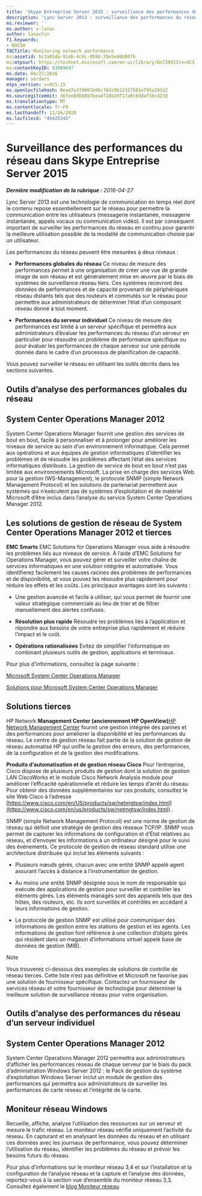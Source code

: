 ```yaml
---
title: 'Skype Entreprise Server 2015 : surveillance des performances du réseau'
description: 'Lync Server 2013 : surveillance des performances du réseau.'
ms.reviewer: ''
ms.author: v-lanac
author: lanachin
f1.keywords:
- NOCSH
TOCTitle: Monitoring network performance
ms:assetid: bc3a01da-91eb-4c0c-9598-35e5e46b00f6
ms:mtpsurl: https://technet.microsoft.com/en-us/library/Dn720923(v=OCS.15)
ms:contentKeyID: 63969647
ms.date: 04/27/2016
manager: serdars
mtps_version: v=OCS.15
ms.openlocfilehash: 0ead7e3f9001b06c783c9b22327581e795a20322
ms.sourcegitcommit: 36fee89bb887bea4f18b19f17a8c69daf5bc423d
ms.translationtype: MT
ms.contentlocale: fr-FR
ms.lasthandoff: 11/26/2020
ms.locfileid: "49425345"
---
```

# <a name="monitoring-network-performance-in-lync-server-2013"></a>Surveillance des performances du réseau dans Skype Entreprise Server 2015

<div data-xmlns="http://www.w3.org/1999/xhtml">

<div class="topic" data-xmlns="http://www.w3.org/1999/xhtml" data-msxsl="urn:schemas-microsoft-com:xslt" data-cs="https://msdn.microsoft.com/">

<div data-asp="https://msdn2.microsoft.com/asp">



</div>

<div id="mainSection">

<div id="mainBody">

<span> </span>

_**Dernière modification de la rubrique :** 2016-04-27_

Lync Server 2013 est une technologie de communication en temps réel dont le contenu repose essentiellement sur le réseau pour permettre la communication entre les utilisateurs (messagerie instantanée, messagerie instantanée, appels vocaux ou communication vidéo). Il est par conséquent important de surveiller les performances du réseau en continu pour garantir la meilleure utilisation possible de la modalité de communication choisie par un utilisateur.

Les performances du réseau peuvent être mesurées à deux niveaux :

  - **Performances globales du réseau**   Ce niveau de mesure des performances permet à une organisation de créer une vue de grande image de son réseau et est généralement mise en œuvre par le biais de systèmes de surveillance réseau tiers. Ces systèmes recevront des données de performances et de capacité provenant de périphériques réseau distants tels que des routeurs et commutés sur le réseau pour permettre aux administrateurs de déterminer l’état d’un composant réseau donné à tout moment.

  - **Performances du serveur individuel**   Ce niveau de mesure des performances est limité à un serveur spécifique et permettra aux administrateurs d’évaluer les performances du réseau d’un serveur en particulier pour résoudre un problème de performance spécifique ou pour évaluer les performances de chaque serveur sur une période donnée dans le cadre d’un processus de planification de capacité.

Vous pouvez surveiller le réseau en utilisant les outils décrits dans les sections suivantes.

<div>

## <a name="tools-for-overall-network-performance-monitoring"></a>Outils d’analyse des performances globales du réseau

<div>

## <a name="system-center-operations-manager-2012"></a>System Center Operations Manager 2012

System Center Operations Manager fournit une gestion des services de bout en bout, facile à personnaliser et à prolonger pour améliorer les niveaux de service au sein d’un environnement informatique. Cela permet aux opérations et aux équipes de gestion informatiques d’identifier les problèmes et de résoudre les problèmes affectant l’état des services informatiques distribués. La gestion de service de bout en bout n’est pas limitée aux environnements Microsoft. La prise en charge des services Web pour la gestion (WS-Management), le protocole SNMP (simple Network Management Protocol) et les solutions de partenariat permettent aux systèmes qui n’exécutent pas de systèmes d’exploitation et de matériel Microsoft d’être inclus dans l’analyse du service System Center Operations Manager 2012.

</div>

<div>

## <a name="system-center-operations-manager-2012-and-third-party-network-management-solutions"></a>Les solutions de gestion de réseau de System Center Operations Manager 2012 et tierces

**EMC Smarts**   EMC Solutions for Operations Manager vous aide à résoudre les problèmes liés aux niveaux de service. À l’aide d’EMC Solutions for Operations Manager, vous pouvez gérer et surveiller votre chaîne de services informatiques en une solution intégrée et automatisée. Vous identifierez facilement les causes racines des problèmes de performances et de disponibilité, et vous pouvez les résoudre plus rapidement pour réduire les effets et les coûts. Les principaux avantages sont les suivants :

  - Une gestion avancée et facile à utiliser, qui vous permet de fournir une valeur stratégique commerciale au lieu de trier et de filtrer manuellement des alertes confuses.

  - **Résolution plus rapide**   Résoudre les problèmes liés à l’application et répondre aux besoins de votre entreprise plus rapidement et réduire l’impact et le coût.

  - **Opérations rationalisées**   Evitez de simplifier l’informatique en combinant plusieurs outils de gestion, applications et terminaux.

Pour plus d’informations, consultez la page suivante :

[Microsoft System Center Operations Manager](https://go.microsoft.com/fwlink/p/?linkid=243651)

[Solutions pour Microsoft System Center Operations Manager](http://www.emc.com/collateral/software/data-sheet/h6135-server-manager-ds.pdf)

</div>

<div>

## <a name="third-party-solutions"></a>Solutions tierces

HP Network **Management Center (anciennement HP OpenView)**[HP Network Management Center](http://www8.hp.com/us/en/software-solutions/network-management/index.html?%26zn=bto%26cp=1-11-15-119_4000_100__) fournit une gestion intégrée des pannes et des performances pour améliorer la disponibilité et les performances du réseau.    Le centre de gestion réseau fait partie de la solution de gestion de réseau automatisé HP qui unifie la gestion des erreurs, des performances, de la configuration et de la gestion des modifications.

**Produits d’automatisation et de gestion réseau Cisco**   Pour l’entreprise, Cisco dispose de plusieurs produits de gestion dont la solution de gestion LAN CiscoWorks et le module Cisco Network Analysis module pour améliorer l’efficacité opérationnelle et réduire les temps d’arrêt du réseau. Pour obtenir des données supplémentaires sur ces produits, consultez le site Web Cisco à l’adresse [https://www.cisco.com/en/US/products/sw/netmgtsw/index.html](https://www.cisco.com/en/us/products/sw/netmgtsw/index.html) .

SNMP (simple Network Management Protocol) est une norme de gestion de réseau qui définit une stratégie de gestion des réseaux TCP/IP. SNMP vous permet de capturer les informations de configuration et d’État relatives au réseau, et d’envoyer les informations à un ordinateur désigné pour le suivi des événements. Ce protocole de gestion de réseau standard utilise une architecture distribuée qui inclut les éléments suivants :

  - Plusieurs nœuds gérés, chacun avec une entité SNMP appelé agent assurant l’accès à distance à l’instrumentation de gestion.

  - Au moins une entité SNMP désignée sous le nom de responsable qui exécute des applications de gestion pour surveiller et contrôler les éléments gérés. Les éléments managés sont des appareils tels que des hôtes, des routeurs, etc. Ils sont surveillés et contrôlés en accédant à leurs informations de gestion.

  - Le protocole de gestion SNMP est utilisé pour communiquer des informations de gestion entre les stations de gestion et les agents. Les informations de gestion font référence à une collection d’objets gérés qui résident dans un magasin d’informations virtuel appelé base de données de gestion (MIB).

<div>


> [!NOTE]  
> Vous trouverez ci-dessous des exemples de solutions de contrôle de réseau tierces. Cette liste n’est pas définitive et Microsoft ne favorise pas une solution de fournisseur spécifique. Contactez un fournisseur de services réseau et votre fournisseur de technologie pour déterminer la meilleure solution de surveillance réseau pour votre organisation.



</div>

</div>

</div>

<div>

## <a name="tools-for-monitoring-individual-server-network-performance"></a>Outils d’analyse des performances du réseau d’un serveur individuel

<div>

## <a name="system-center-operations-manager-2012"></a>System Center Operations Manager 2012

System Center Operations Manager 2012 permettra aux administrateurs d’afficher les performances réseau de chaque serveur par le biais du pack d’administration Windows Server 2012 : le Pack de gestion du système d’exploitation Windows Server inclut un module de gestion des performances qui permettra aux administrateurs de surveiller les performances de carte réseau et l’intégrité de la carte.

</div>

<div>

## <a name="windows-network-monitor"></a>Moniteur réseau Windows

Recueille, affiche, analyse l’utilisation des ressources sur un serveur et mesure le trafic réseau. Le moniteur réseau vérifie uniquement l’activité du réseau. En capturant et en analysant les données du réseau et en utilisant ces données avec les journaux de performance, vous pouvez déterminer l’utilisation du réseau, identifier les problèmes du réseau et prévoir les besoins futurs du réseau.

Pour plus d’informations sur le moniteur réseau 3,4 et sur l’installation et la configuration de l’analyse réseau et la capture et l’analyse des données, reportez-vous à la section vue d’ensemble du moniteur réseau 3,3. Consultez également le [blog Moniteur réseau](https://blogs.technet.com/b/netmon/).

</div>

</div>

</div>

<span> </span>

</div>

</div>

</div>


